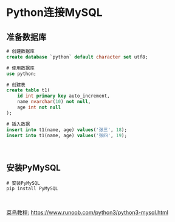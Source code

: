 # Python连接MySQL

## 准备数据库

```sql
# 创建数据库
create database `python` default character set utf8;

# 使用数据库
use python;

# 创建表
create table t1(
    id int primary key auto_increment,
    name nvarchar(10) not null,
    age int not null
);

# 插入数据
insert into t1(name, age) values('张三', 18);
insert into t1(name, age) values('张四', 19);
```

<br>

## 安装PyMySQL

```shell
# 安装PyMySQL
pip install PyMySQL
```

<br>



[菜鸟教程:](https://www.runoob.com/python3/python3-mysql.html) https://www.runoob.com/python3/python3-mysql.html


